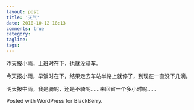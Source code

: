 ```yaml
---
layout: post
title: '天气'
date: 2010-10-12 18:13
comments: true
category: 
tagline: 
tags:
---
```

    

昨天报小雨，上班时在下，也就没骑车。

今天报小雨，早饭时在下，结果走去车站半路上就停了，到现在一直没下几滴。

明天报中雨，我是骑呢，还是不骑呢……来回省一个多小时呢……

Posted with WordPress for BlackBerry.
